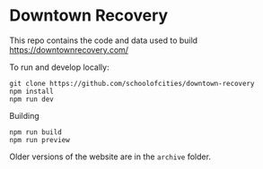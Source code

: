 # Downtown Recovery

This repo contains the code and data used to build https://downtownrecovery.com/

To run and develop locally:

```
git clone https://github.com/schoolofcities/downtown-recovery
npm install
npm run dev
```

Building

```
npm run build
npm run preview
```

Older versions of the website are in the `archive` folder.
